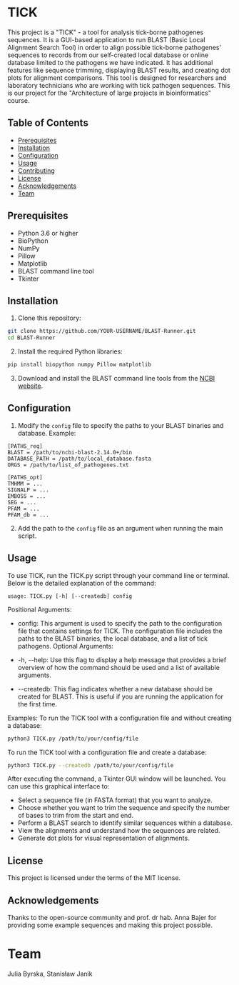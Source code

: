 # TICK
This project is a "TICK" - a tool for analysis tick-borne pathogenes sequences. It is a GUI-based application to run BLAST (Basic Local Alignment Search Tool) in order to align possible tick-borne pathogenes' sequences to records from our self-created local database or online database limited to the pathogens we have indicated. It has additional features like sequence trimming, displaying BLAST results, and creating dot plots for alignment comparisons. This tool is designed for researchers and laboratory technicians who are working with tick pathogen sequences. This is our project for the "Architecture of large projects in bioinformatics" course.

## Table of Contents

- [Prerequisites](#prerequisites)
- [Installation](#installation)
- [Configuration](#configuration)
- [Usage](#usage)
- [Contributing](#contributing)
- [License](#license)
- [Acknowledgements](#acknowledgements)
- [Team](#team)

## Prerequisites

- Python 3.6 or higher
- BioPython
- NumPy
- Pillow
- Matplotlib
- BLAST command line tool
- Tkinter

## Installation

1. Clone this repository:

```sh
git clone https://github.com/YOUR-USERNAME/BLAST-Runner.git
cd BLAST-Runner
```

2. Install the required Python libraries:

```sh
pip install biopython numpy Pillow matplotlib
```

3. Download and install the BLAST command line tools from the [NCBI website](https://www.ncbi.nlm.nih.gov/books/NBK279671/).

## Configuration

1. Modify the `config` file to specify the paths to your BLAST binaries and database. Example:

```
[PATHS_req]
BLAST = /path/to/ncbi-blast-2.14.0+/bin
DATABASE_PATH = /path/to/local_database.fasta
ORGS = /path/to/list_of_pathogenes.txt

[PATHS_opt]
TMHMM = ...
SIGNALP = ...
EMBOSS = ...
SEG = ...
PFAM = ...
PFAM_db = ...
```

2. Add the path to the `config` file as an argument when running the main script.

## Usage

To use TICK, run the TICK.py script through your command line or terminal. Below is the detailed explanation of the command:
```
usage: TICK.py [-h] [--createdb] config
```
Positional Arguments:
* config: This argument is used to specify the path to the configuration file that contains settings for TICK. The configuration file includes the paths to the BLAST binaries, the local database, and a list of tick pathogens.
Optional Arguments:
* -h, --help: Use this flag to display a help message that provides a brief overview of how the command should be used and a list of available arguments.

* --createdb: This flag indicates whether a new database should be created for BLAST. This is useful if you are running the application for the first time.

Examples:
To run the TICK tool with a configuration file and without creating a database:

```sh
python3 TICK.py /path/to/your/config/file
```
To run the TICK tool with a configuration file and create a database:

```sh
python3 TICK.py --createdb /path/to/your/config/file
```
After executing the command, a Tkinter GUI window will be launched. You can use this graphical interface to:

* Select a sequence file (in FASTA format) that you want to analyze.
* Choose whether you want to trim the sequence and specify the number of bases to trim from the start and end.
* Perform a BLAST search to identify similar sequences within a database.
* View the alignments and understand how the sequences are related.
* Generate dot plots for visual representation of alignments.

## License

This project is licensed under the terms of the MIT license.

## Acknowledgements

Thanks to the open-source community and prof. dr hab. Anna Bajer for providing some example sequences and making this project possible.

# Team
Julia Byrska, Stanisław Janik
